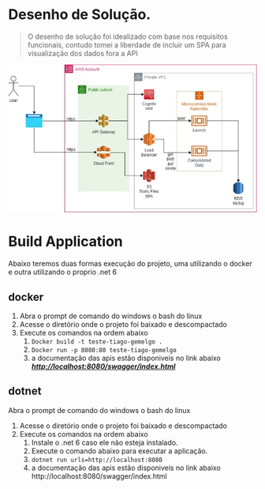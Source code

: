 
# Desenho de Solução.
> O desenho de solução foi idealizado com base nos requisitos funcionais, contudo tomei a liberdade de incluir um SPA para visualização dos dados fora a API

![enter image description here](https://github.com/tgemelgo/acl/raw/main/Desenho%20de%20Solu%C3%A7%C3%A3o.jpg)
# Build Application
Abaixo teremos duas formas execução do projeto, uma utilizando o docker e outra utilizando o proprio .net 6

## docker
 1. Abra o prompt de comando do windows o bash do linux
 2. Acesse o diretório onde o projeto foi baixado e descompactado
 3. Execute os comandos na ordem abaixo
	 1. `Docker build -t teste-tiago-gemelgo .`
	 2. `Docker run -p 8080:80 teste-tiago-gemelgo`
	 3. a documentação das apis estão disponiveis no link abaixo
		[***http://localhost:8080/swagger/index.html***](http://localhost:8080/swagger/index.html)

## dotnet
 Abra o prompt de comando do windows o bash do linux
 1. Acesse o diretório onde o projeto foi baixado e descompactado
 2. Execute os comandos na ordem abaixo
	 1. Instale o .net 6 caso ele não esteja instalado.
	 2. Execute o comando abaixo para executar a aplicação. 
	 3. `dotnet run urls=http://localhost:8080`
	 4. a documentação das apis estão disponiveis no link abaixo http://localhost:8080/swagger/index.html
